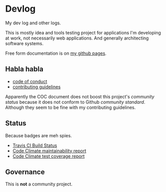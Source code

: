 # Devlog

My dev log and other logs.

This is mostly idea and tools testing project for applications I'm developing at work, not necessarily web applications. And generally architecting software systems.

Free form documentation is on [my github pages](https://zgoda.github.io/devlog).

## Habla habla

* [code of conduct](docs/coc.rst)
* [contributing guidelines](docs/contributing.rst)

Apparently the COC document does not boost this project's _community status_ because it does not conform to Github _community standard_. Although they seem to be fine with my contributing guidelines.

## Status

Because badges are meh spies.

* [Travis CI Build Status](https://travis-ci.com/zgoda/devlog)
* [Code Climate maintainability report](https://codeclimate.com/github/zgoda/devlog/maintainability)
* [Code Climate test coverage report](https://codeclimate.com/github/zgoda/devlog/test_coverage)

## Governance

This is **not** a community project.
